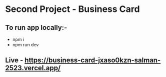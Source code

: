 # Second Project - Business Card

## To run app locally:-
- npm i
- npm run dev

## Live - https://business-card-jxaso0kzn-salman-2523.vercel.app/
